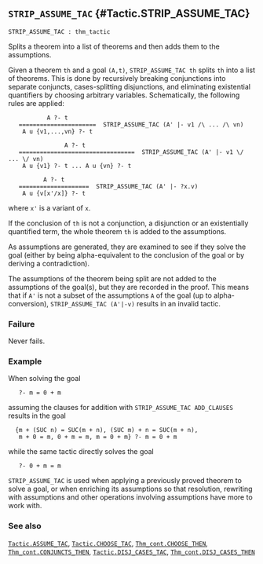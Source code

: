 ## `STRIP_ASSUME_TAC` {#Tactic.STRIP_ASSUME_TAC}


```
STRIP_ASSUME_TAC : thm_tactic
```



Splits a theorem into a list of theorems and then adds them to the assumptions.


Given a theorem `th` and a goal `(A,t)`, `STRIP_ASSUME_TAC th` splits `th` into
a list of theorems. This is done by recursively breaking conjunctions into
separate conjuncts, cases-splitting disjunctions, and eliminating existential
quantifiers by choosing arbitrary variables.  Schematically, the following
rules are applied:
    
               A ?- t
       ======================  STRIP_ASSUME_TAC (A' |- v1 /\ ... /\ vn)
        A u {v1,...,vn} ?- t
    
                    A ?- t
       =================================  STRIP_ASSUME_TAC (A' |- v1 \/ ... \/ vn)
        A u {v1} ?- t ... A u {vn} ?- t
    
              A ?- t
       ====================  STRIP_ASSUME_TAC (A' |- ?x.v)
        A u {v[x'/x]} ?- t
    
where `x'` is a variant of `x`.

If the conclusion of `th` is not a conjunction, a disjunction or an
existentially quantified term, the whole theorem `th` is added to the
assumptions.

As assumptions are generated, they are examined to see if they solve the goal
(either by being alpha-equivalent to the conclusion of the goal or by deriving
a contradiction).

The assumptions of the theorem being split are not added to the assumptions of
the goal(s), but they are recorded in the proof.  This means that if `A'` is
not a subset of the assumptions `A` of the goal (up to alpha-conversion),
`STRIP_ASSUME_TAC (A'|-v)` results in an invalid tactic.

### Failure

Never fails.

### Example

When solving the goal
    
       ?- m = 0 + m
    
assuming the clauses for addition with
`STRIP_ASSUME_TAC ADD_CLAUSES` results in the goal
    
      {m + (SUC n) = SUC(m + n), (SUC m) + n = SUC(m + n),
       m + 0 = m, 0 + m = m, m = 0 + m} ?- m = 0 + m
    
while the same tactic directly solves the goal
    
       ?- 0 + m = m
    




`STRIP_ASSUME_TAC` is used when applying a previously proved theorem to solve
a goal, or
when enriching its assumptions so that resolution, rewriting with assumptions
and other operations involving assumptions have more to work with.

### See also

[`Tactic.ASSUME_TAC`](#Tactic.ASSUME_TAC), [`Tactic.CHOOSE_TAC`](#Tactic.CHOOSE_TAC), [`Thm_cont.CHOOSE_THEN`](#Thm_cont.CHOOSE_THEN), [`Thm_cont.CONJUNCTS_THEN`](#Thm_cont.CONJUNCTS_THEN), [`Tactic.DISJ_CASES_TAC`](#Tactic.DISJ_CASES_TAC), [`Thm_cont.DISJ_CASES_THEN`](#Thm_cont.DISJ_CASES_THEN)

